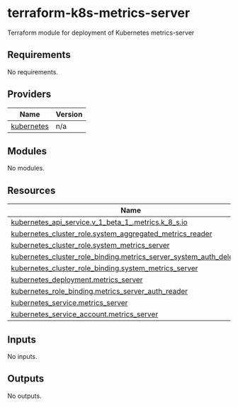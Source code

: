 # terraform-k8s-metrics-server

Terraform module for deployment of Kubernetes metrics-server

<!-- BEGIN_TF_DOCS -->
## Requirements

No requirements.

## Providers

| Name | Version |
|------|---------|
| <a name="provider_kubernetes"></a> [kubernetes](#provider\_kubernetes) | n/a |

## Modules

No modules.

## Resources

| Name | Type |
|------|------|
| [kubernetes_api_service.v_1_beta_1_.metrics.k_8_s.io](https://registry.terraform.io/providers/hashicorp/kubernetes/latest/docs/resources/api_service) | resource |
| [kubernetes_cluster_role.system_aggregated_metrics_reader](https://registry.terraform.io/providers/hashicorp/kubernetes/latest/docs/resources/cluster_role) | resource |
| [kubernetes_cluster_role.system_metrics_server](https://registry.terraform.io/providers/hashicorp/kubernetes/latest/docs/resources/cluster_role) | resource |
| [kubernetes_cluster_role_binding.metrics_server_system_auth_delegator](https://registry.terraform.io/providers/hashicorp/kubernetes/latest/docs/resources/cluster_role_binding) | resource |
| [kubernetes_cluster_role_binding.system_metrics_server](https://registry.terraform.io/providers/hashicorp/kubernetes/latest/docs/resources/cluster_role_binding) | resource |
| [kubernetes_deployment.metrics_server](https://registry.terraform.io/providers/hashicorp/kubernetes/latest/docs/resources/deployment) | resource |
| [kubernetes_role_binding.metrics_server_auth_reader](https://registry.terraform.io/providers/hashicorp/kubernetes/latest/docs/resources/role_binding) | resource |
| [kubernetes_service.metrics_server](https://registry.terraform.io/providers/hashicorp/kubernetes/latest/docs/resources/service) | resource |
| [kubernetes_service_account.metrics_server](https://registry.terraform.io/providers/hashicorp/kubernetes/latest/docs/resources/service_account) | resource |

## Inputs

No inputs.

## Outputs

No outputs.
<!-- END_TF_DOCS -->